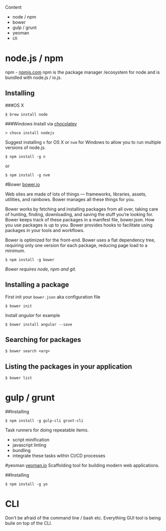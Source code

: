 Content
* node / npm
* bower
* gulp / grunt
* yeoman
* cli

# node.js / npm
npm - [npmjs.com]()
npm is the package manager /ecosystem for node and is bundled with node.js / io.js.

## Installing

###OS X
```
$ brew install node
```

###Windows
Install via [chocolatey](https://chocolatey.org/)
```
> choco install nodejs
```

Suggest installing `n` for OS X or `nvm` for Windows to allow you to run multiple versions of node.js.
```
$ npm install -g n
```
or
```
$ npm install -g nvm
```

#Bower
[bower.io]()

Web sites are made of lots of things — frameworks, libraries, assets, utilities, and rainbows. Bower manages all these things for you.

Bower works by fetching and installing packages from all over, taking care of hunting, finding, downloading, and saving the stuff you’re looking for. Bower keeps track of these packages in a manifest file, bower.json. How you use packages is up to you. Bower provides hooks to facilitate using packages in your tools and workflows.

Bower is optimized for the front-end. Bower uses a flat dependency tree, requiring only one version for each package, reducing page load to a minimum.

```
$ npm install -g bower
```
_Bower requires node, npm and git._

## Installing a package
First init your `bower.json` aka configuration file
```
$ bower init
```

Install *angular* for example
```
$ bower install angular --save
```

## Searching for packages
```
$ bower search <arg>
```

## Listing the packages in your application
```
$ bower list
```

# gulp / grunt
##Installing
```
$ npm install -g gulp-cli grunt-cli
```
Task runners for doing repeatable items.
* script minification
* javascript linting
* bundling
* integrate these tasks within CI/CD processes


#yeoman
[yeoman.io]()
Scaffolding tool for building modern web applications.

##Installing
```
$ npm install -g yo
```

# CLI
Don't be afraid of the command line / bash etc. Everything GUI tool is being buile on top of the CLI.
